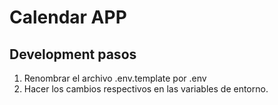 # Calendar APP

## Development pasos

1. Renombrar el archivo .env.template por .env
2. Hacer los cambios respectivos en las variables de entorno.
